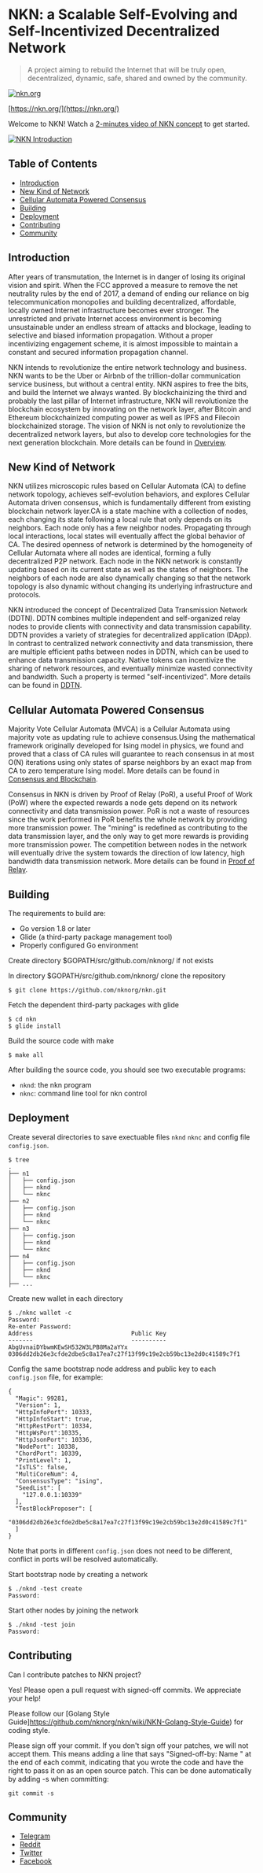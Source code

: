 # NKN: a Scalable Self-Evolving and Self-Incentivized Decentralized Network

> A project aiming to rebuild the Internet that will be truly open,
  decentralized, dynamic, safe, shared and owned by the community.

[![nkn.org](img/nkn_logo.png)](https://nkn.org/)

[https://nkn.org/](https://nkn.org/)

Welcome to NKN! Watch a [2-minutes video of NKN
concept](https://youtu.be/cT29i3-ImQk) to get started.

[![NKN Introduction](img/nkn_intro_video.png)](https://youtu.be/cT29i3-ImQk)

## Table of Contents

- [Introduction](#introduction)
- [New Kind of Network](#new-kind-of-network)
- [Cellular Automata Powered Consensus](#cellular-automata-powered-consensus)
- [Building](#building)
- [Deployment](#deployment)
- [Contributing](#contributing)
- [Community](#community)

## Introduction

After years of transmutation, the Internet is in danger of losing its
original vision and spirit.  When the FCC approved a measure to remove the
 net neutrality rules by the end of 2017, a demand of ending our reliance on
big telecommunication monopolies and building
decentralized, affordable, locally owned Internet infrastructure becomes ever
stronger. The unrestricted and private Internet access environment is becoming
unsustainable under an endless stream of attacks and blockage, leading to
selective and biased information propagation. Without a proper incentivizing
engagement scheme, it is almost impossible to maintain a constant and secured
 information propagation channel.

NKN intends to revolutionize the entire network technology and business. NKN
 wants  to be the Uber or Airbnb of the trillion-dollar communication service
business, but without a central entity. NKN aspires to free the bits, and build
the Internet we always wanted. By blockchainizing the third and probably the
last pillar of Internet infrastructure,  NKN will revolutionize the blockchain
ecosystem by innovating on the network layer, after Bitcoin and Ethereum
blockchainized computing power as well as IPFS and Filecoin blockchainized
storage. The vision of NKN is not only to revolutionize the decentralized
network layers, but also to develop core technologies for the next generation
blockchain. More details can be found in [Overview](https://github.com/nknorg/nkn/wiki/Technical-Design-Document).

## New Kind of Network

NKN utilizes microscopic rules based on Cellular Automata (CA) to define
network topology, achieves self-evolution behaviors, and explores
Cellular Automata driven consensus, which is fundamentally different
from existing blockchain network layer.CA is a state machine with a collection
of nodes, each changing its state following a local rule that only depends on its
neighbors. Each node only has a few neighbor nodes. Propagating through local
interactions, local states will eventually affect the global behavior of CA.
The desired openness of network is determined by the homogeneity of Cellular
Automata where all nodes are identical, forming a fully decentralized P2P
network. Each node in the NKN network is constantly updating based on its
current state as well as the states of neighbors. The neighbors of each node are
also dynamically changing so that the network topology is also dynamic without
changing its underlying infrastructure and protocols.

NKN introduced the concept of Decentralized Data Transmission Network
(DDTN). DDTN combines multiple independent and self-organized relay
nodes to provide clients with connectivity and data transmission capability.
DDTN provides a variety of strategies for decentralized application (DApp).
In contrast to centralized network connectivity and data transmission, there are
multiple efficient paths between nodes in DDTN, which can be used to enhance
data transmission capacity. Native tokens can incentivize the sharing of network
resources, and eventually minimize wasted connectivity and bandwidth. Such
a property is termed "self-incentivized". More details can be found
in [DDTN](https://github.com/nknorg/nkn/wiki/Tech-Design-Doc%3A-Distributed-Data-Transmission-Network-%28DDTN%29).

## Cellular Automata Powered Consensus

Majority Vote Cellular Automata (MVCA) is a Cellular Automata using
majority vote as updating rule to achieve consensus.Using the mathematical
 framework originally developed for Ising model in physics, we found and
 proved that a class of CA rules will guarantee to reach consensus in at most
O(N) iterations using only states of sparse neighbors by an exact map from
CA to zero temperature Ising model. More details can be found in
[Consensus and Blockchain](https://github.com/nknorg/nkn/wiki/Tech-Design-Doc%3A-Consensus-and-Blockchain).

Consensus in NKN is driven by Proof of Relay (PoR), a useful Proof of
Work (PoW) where the expected rewards a node gets depend on its
network connectivity and data transmission power. PoR is not a
waste of resources since the work performed in PoR benefits the whole network
 by providing more transmission power. The "mining" is redefined as contributing
 to the data transmission layer, and the only way to get more rewards is providing
 more transmission power. The competition between nodes in the network will eventually
drive the system towards the direction of low latency, high bandwidth data transmission network.
More details can be found in [Proof of Relay](https://github.com/nknorg/nkn/wiki/Tech-Design-Doc%3A-Proof-of-Relay-%28PoR%29).

## Building

The requirements to build are:
* Go version 1.8 or later
* Glide (a third-party package management tool)
* Properly configured Go environment

Create directory $GOPATH/src/github.com/nknorg/ if not exists

In directory $GOPATH/src/github.com/nknorg/ clone the repository

```shell
$ git clone https://github.com/nknorg/nkn.git
```

Fetch the dependent third-party packages with glide

````shell
$ cd nkn
$ glide install
````

Build the source code with make

```shell
$ make all
```

After building the source code, you should see two executable
programs:

* `nknd`: the nkn program
* `nknc`: command line tool for nkn control

## Deployment

Create several directories to save exectuable files `nknd` `nknc` and
config file `config.json`.

``` shell
$ tree
.
├── n1
│   ├── config.json
│   ├── nknd
│   └── nknc
├── n2
│   ├── config.json
│   ├── nknd
│   └── nknc
├── n3
│   ├── config.json
│   ├── nknd
│   └── nknc
├── n4
│   ├── config.json
│   ├── nknd
│   └── nknc
├── ...
```

Create new wallet in each directory

``` shell
$ ./nknc wallet -c
Password:
Re-enter Password:
Address                            Public Key
-------                            ----------
AbgUvnaiDYbwmKEwSH532W3LPB8Ma2aYYx 0306dd2db26e3cfde2dbe5c8a17ea7c27f13f99c19e2cb59bc13e2d0c41589c7f1
```

Config the same bootstrap node address and public key to each
`config.json` file, for example:

```shell
{
  "Magic": 99281,
  "Version": 1,
  "HttpInfoPort": 10333,
  "HttpInfoStart": true,
  "HttpRestPort": 10334,
  "HttpWsPort":10335,
  "HttpJsonPort": 10336,
  "NodePort": 10338,
  "ChordPort": 10339,
  "PrintLevel": 1,
  "IsTLS": false,
  "MultiCoreNum": 4,
  "ConsensusType": "ising",
  "SeedList": [
    "127.0.0.1:10339"
  ],
  "TestBlockProposer": [
    "0306dd2db26e3cfde2dbe5c8a17ea7c27f13f99c19e2cb59bc13e2d0c41589c7f1"
  ]
}
```

Note that ports in different `config.json` does not need to be different,
conflict in ports will be resolved automatically.

Start bootstrap node by creating a network

```shell
$ ./nknd -test create
Password:
```

Start other nodes by joining the network

```shell
$ ./nknd -test join
Password:
```

## Contributing

Can I contribute patches to NKN project?

Yes! Please open a pull request with signed-off commits. We appreciate
your help!

Please follow our [Golang Style
Guide]https://github.com/nknorg/nkn/wiki/NKN-Golang-Style-Guide)
for coding style.

Please sign off your commit. If you don't sign off your patches, we
will not accept them. This means adding a line that says
"Signed-off-by: Name <email>" at the end of each commit, indicating
that you wrote the code and have the right to pass it on as an open
source patch. This can be done automatically by adding -s when
committing:

```shell
git commit -s
```

## Community

* [Telegram](https://t.me/nknorg)
* [Reddit](https://www.reddit.com/r/nknblockchain/)
* [Twitter](https://twitter.com/NKN_ORG)
* [Facebook](https://www.facebook.com/nkn.org)
